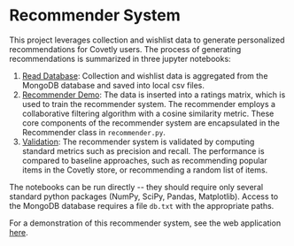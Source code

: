 # Recommender System

This project leverages collection and wishlist data to generate personalized recommendations for Covetly users.  The process of generating recommendations is summarized in three jupyter notebooks:
1.  [Read Database](1-ReadDatabase.ipynb):  Collection and wishlist data is aggregated from the MongoDB database and saved into local csv files.
2.  [Recommender Demo](2-RecommenderDemo.ipynb):  The data is inserted into a ratings matrix, which is used to train the recommender system.  The recommender employs a collaborative filtering algorithm with a cosine similarity metric.  These core components of the recommender system are encapsulated in the Recommender class in `recommender.py`.
3.  [Validation](3-Validation.ipynb):  The recommender system is validated by computing standard metrics such as precision and recall.  The performance is compared to baseline approaches, such as recommending popular items in the Covetly store, or recommending a random list of items.

The notebooks can be run directly -- they should require only several standard python packages (NumPy, SciPy, Pandas, Matplotlib).  Access to the MongoDB database requires a file `db.txt` with the appropriate paths.

For a demonstration of this recommender system, see the web application [here](http://collectorizer.nathanmirman.com).
